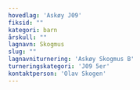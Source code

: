 ```yaml
---
hovedlag: 'Askøy J09'
fiksid: ""
kategori: barn
årskull: ""
lagnavn: Skogmus
slug: ""
lagnavniturnering: 'Askøy Skogmus B'
turneringskategori: 'J09 5er'
kontaktperson: 'Olav Skogen'
---
```

